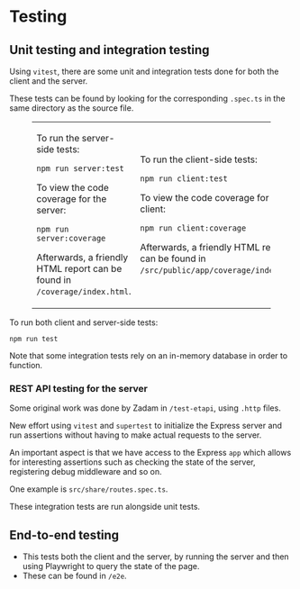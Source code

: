 # Testing
## Unit testing and integration testing

Using `vitest`, there are some unit and integration tests done for both the client and the server.

These tests can be found by looking for the corresponding `.spec.ts` in the same directory as the source file.

<figure class="table"><table><tbody><tr><td><p>To run the server-side tests:</p><pre><code class="language-text-x-trilium-auto">npm run server:test</code></pre><p>To view the code coverage for the server:</p><pre><code class="language-text-x-trilium-auto">npm run server:coverage</code></pre><p>Afterwards, a friendly HTML report can be found in <code>/coverage/index.html</code>.</p></td><td><p>To run the client-side tests:</p><pre><code class="language-text-x-trilium-auto">npm run client:test</code></pre><p>To view the code coverage for the client:</p><pre><code class="language-text-x-trilium-auto">npm run client:coverage</code></pre><p>Afterwards, a friendly HTML report can be found in <code>/src/public/app/coverage/index.html</code>.</p></td></tr></tbody></table></figure>

To run both client and server-side tests:

```
npm run test
```

Note that some integration tests rely on an in-memory database in order to function. 

### REST API testing for the server

Some original work was done by Zadam in `/test-etapi`, using `.http` files.

New effort using `vitest` and `supertest` to initialize the Express server and run assertions without having to make actual requests to the server.

An important aspect is that we have access to the Express `app` which allows for interesting assertions such as checking the state of the server, registering debug middleware and so on.

One example is `src/share/routes.spec.ts`.

These integration tests are run alongside unit tests.

## End-to-end testing

*   This tests both the client and the server, by running the server and then using Playwright to query the state of the page.
*   These can be found in `/e2e`.